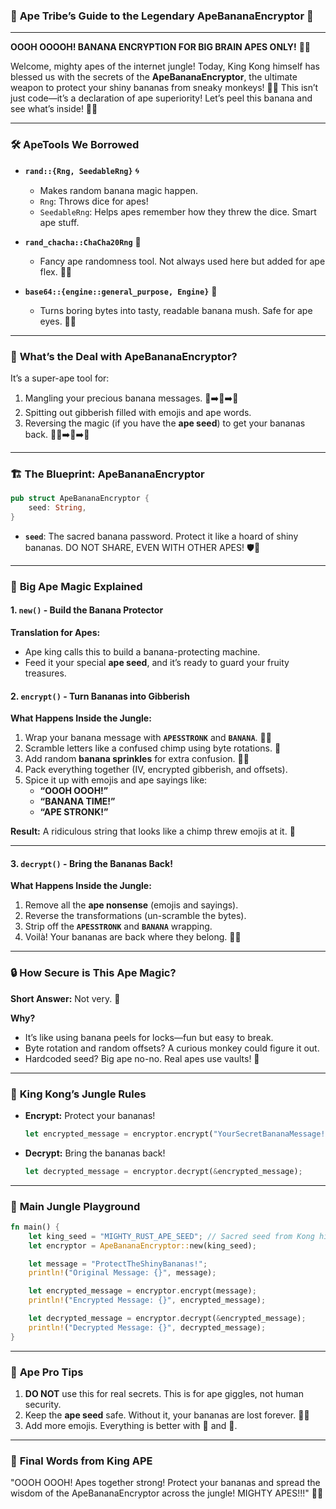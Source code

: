 ### 🦍 **Ape Tribe’s Guide to the Legendary ApeBananaEncryptor** 🍌

---

**OOOH OOOOH! BANANA ENCRYPTION FOR BIG BRAIN APES ONLY!** 🧠🦍

Welcome, mighty apes of the internet jungle! Today, King Kong himself has blessed us with the secrets of the **ApeBananaEncryptor**, the ultimate weapon to protect your shiny bananas from sneaky monkeys! 🦍🍌 This isn’t just code—it’s a declaration of ape superiority! Let’s peel this banana and see what’s inside! 🍌🔧

---

### 🛠️ **ApeTools We Borrowed**

- **`rand::{Rng, SeedableRng}`** 🌀
  - Makes random banana magic happen.
  - `Rng`: Throws dice for apes!
  - `SeedableRng`: Helps apes remember how they threw the dice. Smart ape stuff.

- **`rand_chacha::ChaCha20Rng`** 🎲
  - Fancy ape randomness tool. Not always used here but added for ape flex. 🦍💪

- **`base64::{engine::general_purpose, Engine}`** 📜
  - Turns boring bytes into tasty, readable banana mush. Safe for ape eyes. 👀🍌

---

### 🍌 **What’s the Deal with ApeBananaEncryptor?**

It’s a super-ape tool for:
1. Mangling your precious banana messages. 🍌➡️🦍➡️🤔
2. Spitting out gibberish filled with emojis and ape words.
3. Reversing the magic (if you have the **ape seed**) to get your bananas back. 🦍🍌➡️🔑➡️📜

---

### 🏗️ **The Blueprint: ApeBananaEncryptor**

```rust
pub struct ApeBananaEncryptor {
    seed: String,
}
```

- **`seed`**: The sacred banana password. Protect it like a hoard of shiny bananas. DO NOT SHARE, EVEN WITH OTHER APES! 🛡️🍌

---

### 🦍 **Big Ape Magic Explained**

#### **1. `new()` - Build the Banana Protector**

**Translation for Apes:**
- Ape king calls this to build a banana-protecting machine.
- Feed it your special **ape seed**, and it’s ready to guard your fruity treasures.

#### **2. `encrypt()` - Turn Bananas into Gibberish**

**What Happens Inside the Jungle:**
1. Wrap your banana message with **`APESSTRONK`** and **`BANANA`**. 🍌💪
2. Scramble letters like a confused chimp using byte rotations. 🙉
3. Add random **banana sprinkles** for extra confusion. 🍌✨
4. Pack everything together (IV, encrypted gibberish, and offsets).
5. Spice it up with emojis and ape sayings like:
   - **“OOOH OOOH!”**
   - **“BANANA TIME!”**
   - **“APE STRONK!”**

**Result:** A ridiculous string that looks like a chimp threw emojis at it. 🙈

---

#### **3. `decrypt()` - Bring the Bananas Back!**

**What Happens Inside the Jungle:**
1. Remove all the **ape nonsense** (emojis and sayings).
2. Reverse the transformations (un-scramble the bytes).
3. Strip off the **`APESSTRONK`** and **`BANANA`** wrapping.
4. Voilà! Your bananas are back where they belong. 🍌🎉

---

### 🔒 **How Secure is This Ape Magic?**

**Short Answer:** Not very. 🙊

**Why?**
- It’s like using banana peels for locks—fun but easy to break.
- Byte rotation and random offsets? A curious monkey could figure it out.
- Hardcoded seed? Big ape no-no. Real apes use vaults! 🔐

---

### 🍌 **King Kong’s Jungle Rules**

- **Encrypt:** Protect your bananas!
  ```rust
  let encrypted_message = encryptor.encrypt("YourSecretBananaMessage!");
  ```
- **Decrypt:** Bring the bananas back!
  ```rust
  let decrypted_message = encryptor.decrypt(&encrypted_message);
  ```

---

### 🦍 **Main Jungle Playground**

```rust
fn main() {
    let king_seed = "MIGHTY_RUST_APE_SEED"; // Sacred seed from Kong himself.
    let encryptor = ApeBananaEncryptor::new(king_seed);

    let message = "ProtectTheShinyBananas!";
    println!("Original Message: {}", message);

    let encrypted_message = encryptor.encrypt(message);
    println!("Encrypted Message: {}", encrypted_message);

    let decrypted_message = encryptor.decrypt(&encrypted_message);
    println!("Decrypted Message: {}", decrypted_message);
}
```

---

### 🚨 **Ape Pro Tips** 

1. **DO NOT** use this for real secrets. This is for ape giggles, not human security.
2. Keep the **ape seed** safe. Without it, your bananas are lost forever. 🍌💔
3. Add more emojis. Everything is better with 🍌 and 🦍.

---

### 👑 **Final Words from King APE**

"OOOH OOOH! Apes together strong! Protect your bananas and spread the wisdom of the ApeBananaEncryptor across the jungle! MIGHTY APES!!!" 🦍🍌